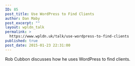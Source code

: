 ```yaml
---
ID: 85
post_title: Use WordPress to Find Clients
author: Dan Maby
post_excerpt: ""
layout: wpldn_talk
permalink: >
  https://www.wpldn.uk/talk/use-wordpress-to-find-clients
published: true
post_date: 2015-01-23 22:31:00
---
```

Rob Cubbon discusses how he uses WordPress to find clients.